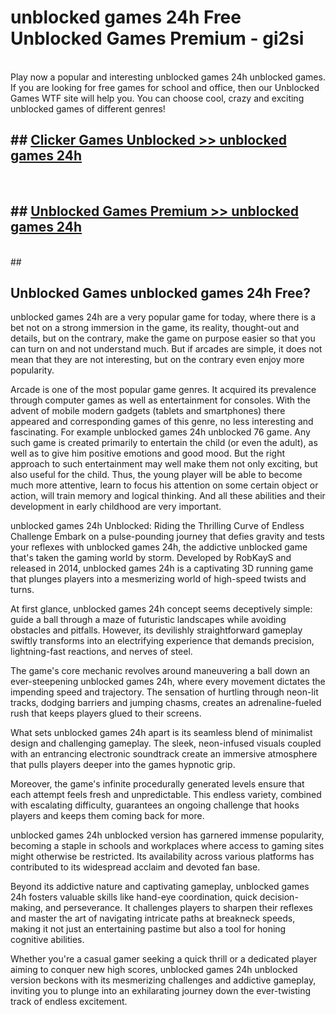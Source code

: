 # unblocked games 24h  Free Unblocked Games Premium - gi2si <br>
<br>
Play now a popular and interesting unblocked games 24h unblocked games. If you are looking for free games for school and office, then our Unblocked Games WTF site will help you. You can choose cool, crazy and exciting unblocked games of different genres!


## ##  [Clicker Games Unblocked >> unblocked games 24h](http://freeplayer.one?title=unblocked_games_24h&ref=UGames)
  <br>

##  ## [Unblocked Games Premium >> unblocked games 24h](http://freeplayer.one?title=unblocked_games_24h&ref=UGames)
  <br>
  ##



## Unblocked Games unblocked games 24h Free?

unblocked games 24h are a very popular game for today, where there is a bet not on a strong immersion in the game, its reality, thought-out and details, but on the contrary, make the game on purpose easier so that you can turn on and not understand much. But if arcades are simple, it does not mean that they are not interesting, but on the contrary even enjoy more popularity.

Arcade is one of the most popular game genres. It acquired its prevalence through computer games as well as entertainment for consoles. With the advent of mobile modern gadgets (tablets and smartphones) there appeared and corresponding games of this genre, no less interesting and fascinating. For example unblocked games 24h unblocked 76 game. Any such game is created primarily to entertain the child (or even the adult), as well as to give him positive emotions and good mood. But the right approach to such entertainment may well make them not only exciting, but also useful for the child. Thus, the young player will be able to become much more attentive, learn to focus his attention on some certain object or action, will train memory and logical thinking. And all these abilities and their development in early childhood are very important.

unblocked games 24h Unblocked: Riding the Thrilling Curve of Endless Challenge
Embark on a pulse-pounding journey that defies gravity and tests your reflexes with unblocked games 24h, the addictive unblocked game that's taken the gaming world by storm. Developed by RobKayS and released in 2014, unblocked games 24h is a captivating 3D running game that plunges players into a mesmerizing world of high-speed twists and turns.

At first glance, unblocked games 24h concept seems deceptively simple: guide a ball through a maze of futuristic landscapes while avoiding obstacles and pitfalls. However, its devilishly straightforward gameplay swiftly transforms into an electrifying experience that demands precision, lightning-fast reactions, and nerves of steel.

The game's core mechanic revolves around maneuvering a ball down an ever-steepening unblocked games 24h, where every movement dictates the impending speed and trajectory. The sensation of hurtling through neon-lit tracks, dodging barriers and jumping chasms, creates an adrenaline-fueled rush that keeps players glued to their screens.

What sets unblocked games 24h apart is its seamless blend of minimalist design and challenging gameplay. The sleek, neon-infused visuals coupled with an entrancing electronic soundtrack create an immersive atmosphere that pulls players deeper into the games hypnotic grip.

Moreover, the game's infinite procedurally generated levels ensure that each attempt feels fresh and unpredictable. This endless variety, combined with escalating difficulty, guarantees an ongoing challenge that hooks players and keeps them coming back for more.

unblocked games 24h unblocked version has garnered immense popularity, becoming a staple in schools and workplaces where access to gaming sites might otherwise be restricted. Its availability across various platforms has contributed to its widespread acclaim and devoted fan base.

Beyond its addictive nature and captivating gameplay, unblocked games 24h fosters valuable skills like hand-eye coordination, quick decision-making, and perseverance. It challenges players to sharpen their reflexes and master the art of navigating intricate paths at breakneck speeds, making it not just an entertaining pastime but also a tool for honing cognitive abilities.

Whether you're a casual gamer seeking a quick thrill or a dedicated player aiming to conquer new high scores, unblocked games 24h unblocked version beckons with its mesmerizing challenges and addictive gameplay, inviting you to plunge into an exhilarating journey down the ever-twisting track of endless excitement.